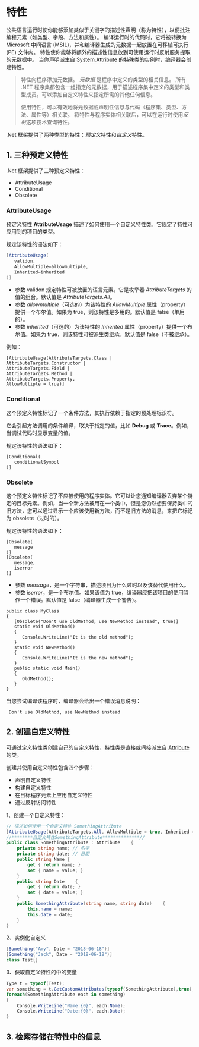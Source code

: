# 特性

公共语言运行时使你能够添加类似于关键字的描述性声明（称为特性），以便批注编程元素（如类型、字段、方法和属性）。 编译运行时的代码时，它将被转换为 Microsoft 中间语言 (MSIL)，并和编译器生成的元数据一起放置在可移植可执行 (PE) 文件内。 特性使你能够将额外的描述性信息放到可使用运行时反射服务提取的元数据中。 当你声明派生自 [System.Attribute](https://docs.microsoft.com/zh-cn/dotnet/api/system.attribute) 的特殊类的实例时，编译器会创建特性。

> 特性向程序添加元数据。 *元数据* 是程序中定义的类型的相关信息。 所有 .NET 程序集都包含一组指定的元数据，用于描述程序集中定义的类型和类型成员。可以添加自定义特性来指定所需的其他任何信息。
>
> 使用特性，可以有效地将元数据或声明性信息与代码（程序集、类型、方法、属性等）相关联。 将特性与程序实体相关联后，可以在运行时使用*反射*这项技术查询特性。



.Net 框架提供了两种类型的特性：*预定义*特性和*自定义*特性。



## 1.	三种预定义特性

.Net 框架提供了三种预定义特性：

- AttributeUsage
- Conditional
- Obsolete



### AttributeUsage

预定义特性 **AttributeUsage** 描述了如何使用一个自定义特性类。它规定了特性可应用到的项目的类型。

规定该特性的语法如下：

```C#
[AttributeUsage(
   validon,
   AllowMultiple=allowmultiple,
   Inherited=inherited
)]
```

- 参数 validon 规定特性可被放置的语言元素。它是枚举器 *AttributeTargets* 的值的组合。默认值是  *AttributeTargets.All*。
- 参数 *allowmultiple*（可选的）为该特性的 *AllowMultiple* 属性（property）提供一个布尔值。如果为 true，则该特性是多用的。默认值是 false（单用的）。
- 参数 *inherited*（可选的）为该特性的 *Inherited* 属性（property）提供一个布尔值。如果为 true，则该特性可被派生类继承。默认值是 false（不被继承）。

例如：

```
[AttributeUsage(AttributeTargets.Class |
AttributeTargets.Constructor |
AttributeTargets.Field |
AttributeTargets.Method |
AttributeTargets.Property, 
AllowMultiple = true)]
```

### Conditional

这个预定义特性标记了一个条件方法，其执行依赖于指定的预处理标识符。

它会引起方法调用的条件编译，取决于指定的值，比如 **Debug** 或  **Trace**。例如，当调试代码时显示变量的值。

规定该特性的语法如下：

```
[Conditional(
   conditionalSymbol
)]
```

### Obsolete

这个预定义特性标记了不应被使用的程序实体。它可以让您通知编译器丢弃某个特定的目标元素。例如，当一个新方法被用在一个类中，但是您仍然想要保持类中的旧方法，您可以通过显示一个应该使用新方法，而不是旧方法的消息，来把它标记为 obsolete（过时的）。

规定该特性的语法如下：

```
[Obsolete(
   message
)]
[Obsolete(
   message,
   iserror
)]
```

- 参数 *message*，是一个字符串，描述项目为什么过时以及该替代使用什么。
- 参数 *iserror*，是一个布尔值。如果该值为 true，编译器应把该项目的使用当作一个错误。默认值是 false（编译器生成一个警告）。

```
public class MyClass
{
   [Obsolete("Don't use OldMethod, use NewMethod instead", true)]
   static void OldMethod()
   {
      Console.WriteLine("It is the old method");
   }
   static void NewMethod()
   {
      Console.WriteLine("It is the new method");
   }
   public static void Main()
   {
      OldMethod();
   }
}
```

当您尝试编译该程序时，编译器会给出一个错误消息说明：

```
 Don't use OldMethod, use NewMethod instead
```





## 2.	创建自定义特性

可通过定义特性类创建自己的自定义特性，特性类是直接或间接派生自 [Attribute](https://docs.microsoft.com/zh-cn/dotnet/api/system.attribute) 的类。

创建并使用自定义特性包含四个步骤：

- 声明自定义特性
- 构建自定义特性
- 在目标程序元素上应用自定义特性
- 通过反射访问特性

1、创建一个自定义特性：

```c#
// 描述如何使用一个自定义特性 SomethingAttribute
[AttributeUsage(AttributeTargets.All, AllowMultiple = true, Inherited = true)]    
//********自定义特性SomethingAttribute**************//
public class SomethingAttribute : Attribute    {
    private string name; // 名字
    private string date; // 日期
    public string Name {
        get { return name; }
        set { name = value; }
    }
    public string Date    {
        get { return date; }
        set { date = value; }
    }
    public SomethingAttribute(string name, string date)    {
        this.name = name;
        this.date = date;
    }
}
```

2、实例化自定义

```c#
[Something("Amy", Date = "2018-06-18")]
[Something("Jack", Date = "2018-06-18")]
class Test{}
```

3、获取自定义特性的中的变量

```c#
Type t = typeof(Test);
var something = t.GetCustomAttributes(typeof(SomethingAttribute),true);
foreach(SomethingAttribute each in something)
{
    Console.WriteLine("Name:{0}", each.Name);
    Console.WriteLine("Date:{0}", each.Date);
}
```





## 3.	检索存储在特性中的信息